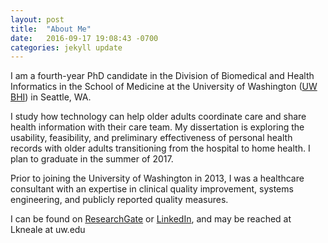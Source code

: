 ```yaml
---
layout: post
title:  "About Me"
date:   2016-09-17 19:08:43 -0700
categories: jekyll update
---
```

I am a fourth-year PhD candidate in the Division of Biomedical and Health Informatics in the School of Medicine at the University of Washington ([UW BHI](https://www.bhi.washington.edu/)) in Seattle, WA.

I study how technology can help older adults coordinate care and share health information with their care team. My dissertation is exploring the usability, feasibility, and preliminary effectiveness of personal health records with older adults transitioning from the hospital to home health. I plan to graduate in the summer of 2017.

 Prior to joining the University of Washington in 2013, I was a healthcare consultant with an expertise in clinical quality improvement, systems engineering, and publicly reported quality measures.

I can be found on [ResearchGate](https://www.researchgate.net/profile/Laura_Kneale) or [LinkedIn](https://www.linkedin.com/in/lkneale), and may be reached at Lkneale at uw.edu
